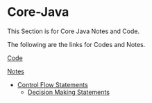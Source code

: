 # Core-Java

This Section is for Core Java Notes and Code.

The following are the links for Codes and Notes.


<a href="[https://github.com/NilayPawale/Core-Java/blob/30ea52b60544b7ddd5590efd9bf11e39860113d5/Code/README.md](https://github.com/NilayPawale/Core-Java/blob/d18bec1dc5914bf8f444b7216a94cadf377334f6/Code/README.md)">Code</a>

<a href="">Notes</a>

- <a href="https://github.com/NilayPawale/Core-Java/blob/8120812d0c276ec2e416254caaa1954613149c98/Topic_Notes/Control%20Flow%20Staements.md">Control Flow Statements</a>
   - <a href="https://github.com/NilayPawale/Core-Java/blob/8120812d0c276ec2e416254caaa1954613149c98/Topic_Notes/Decision%20MakingStatements.md">Decision Making Statements</a>
 
